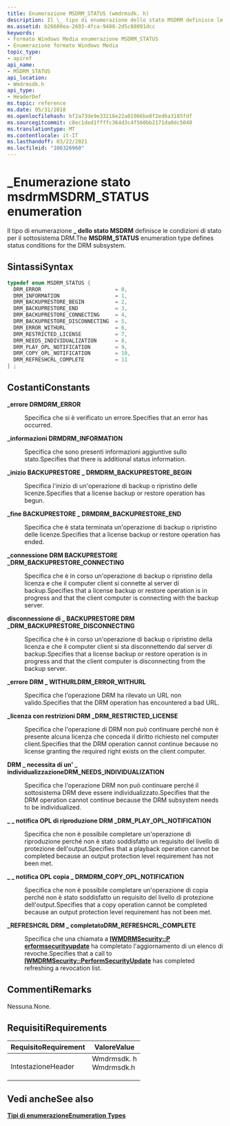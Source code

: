 ```yaml
---
title: Enumerazione MSDRM_STATUS (wmdrmsdk. h)
description: Il \_ tipo di enumerazione dello stato MSDRM definisce le condizioni di stato per il sottosistema DRM.
ms.assetid: b26600ea-2603-4fca-9408-2d5c88091dcc
keywords:
- Formato Windows Media enumerazione MSDRM_STATUS
- Enumerazione formato Windows Media
topic_type:
- apiref
api_name:
- MSDRM_STATUS
api_location:
- Wmdrmsdk.h
api_type:
- HeaderDef
ms.topic: reference
ms.date: 05/31/2018
ms.openlocfilehash: bf2a73de9e33216e22a01966be8f2ed6a3185fdf
ms.sourcegitcommit: c8ec1ded1ffffc364d3c4f560bb2171da0dc5040
ms.translationtype: MT
ms.contentlocale: it-IT
ms.lasthandoff: 03/22/2021
ms.locfileid: "106326960"
---
```

# <a name="msdrm_status-enumeration"></a><span data-ttu-id="7d995-105">\_Enumerazione stato msdrm</span><span class="sxs-lookup"><span data-stu-id="7d995-105">MSDRM\_STATUS enumeration</span></span>

<span data-ttu-id="7d995-106">Il tipo di enumerazione **\_ dello stato MSDRM** definisce le condizioni di stato per il sottosistema DRM.</span><span class="sxs-lookup"><span data-stu-id="7d995-106">The **MSDRM\_STATUS** enumeration type defines status conditions for the DRM subsystem.</span></span>

## <a name="syntax"></a><span data-ttu-id="7d995-107">Sintassi</span><span class="sxs-lookup"><span data-stu-id="7d995-107">Syntax</span></span>


```C++
typedef enum MSDRM_STATUS { 
  DRM_ERROR                        = 0,
  DRM_INFORMATION                  = 1,
  DRM_BACKUPRESTORE_BEGIN          = 2,
  DRM_BACKUPRESTORE_END            = 3,
  DRM_BACKUPRESTORE_CONNECTING     = 4,
  DRM_BACKUPRESTORE_DISCONNECTING  = 5,
  DRM_ERROR_WITHURL                = 6,
  DRM_RESTRICTED_LICENSE           = 7,
  DRM_NEEDS_INDIVIDUALIZATION      = 8,
  DRM_PLAY_OPL_NOTIFICATION        = 9,
  DRM_COPY_OPL_NOTIFICATION        = 10,
  DRM_REFRESHCRL_COMPLETE          = 11
} ;
```



## <a name="constants"></a><span data-ttu-id="7d995-108">Costanti</span><span class="sxs-lookup"><span data-stu-id="7d995-108">Constants</span></span>

<dl> <dt>

<span data-ttu-id="7d995-109"><span id="DRM_ERROR"></span><span id="drm_error"></span>**\_errore DRM**</span><span class="sxs-lookup"><span data-stu-id="7d995-109"><span id="DRM_ERROR"></span><span id="drm_error"></span>**DRM\_ERROR**</span></span>
</dt> <dd>

<span data-ttu-id="7d995-110">Specifica che si è verificato un errore.</span><span class="sxs-lookup"><span data-stu-id="7d995-110">Specifies that an error has occurred.</span></span>

</dd> <dt>

<span data-ttu-id="7d995-111"><span id="DRM_INFORMATION"></span><span id="drm_information"></span>**\_informazioni DRM**</span><span class="sxs-lookup"><span data-stu-id="7d995-111"><span id="DRM_INFORMATION"></span><span id="drm_information"></span>**DRM\_INFORMATION**</span></span>
</dt> <dd>

<span data-ttu-id="7d995-112">Specifica che sono presenti informazioni aggiuntive sullo stato.</span><span class="sxs-lookup"><span data-stu-id="7d995-112">Specifies that there is additional status information.</span></span>

</dd> <dt>

<span data-ttu-id="7d995-113"><span id="DRM_BACKUPRESTORE_BEGIN"></span><span id="drm_backuprestore_begin"></span>**\_inizio BACKUPRESTORE \_ DRM**</span><span class="sxs-lookup"><span data-stu-id="7d995-113"><span id="DRM_BACKUPRESTORE_BEGIN"></span><span id="drm_backuprestore_begin"></span>**DRM\_BACKUPRESTORE\_BEGIN**</span></span>
</dt> <dd>

<span data-ttu-id="7d995-114">Specifica l'inizio di un'operazione di backup o ripristino delle licenze.</span><span class="sxs-lookup"><span data-stu-id="7d995-114">Specifies that a license backup or restore operation has begun.</span></span>

</dd> <dt>

<span data-ttu-id="7d995-115"><span id="DRM_BACKUPRESTORE_END"></span><span id="drm_backuprestore_end"></span>**\_fine BACKUPRESTORE \_ DRM**</span><span class="sxs-lookup"><span data-stu-id="7d995-115"><span id="DRM_BACKUPRESTORE_END"></span><span id="drm_backuprestore_end"></span>**DRM\_BACKUPRESTORE\_END**</span></span>
</dt> <dd>

<span data-ttu-id="7d995-116">Specifica che è stata terminata un'operazione di backup o ripristino delle licenze.</span><span class="sxs-lookup"><span data-stu-id="7d995-116">Specifies that a license backup or restore operation has ended.</span></span>

</dd> <dt>

<span data-ttu-id="7d995-117"><span id="DRM_BACKUPRESTORE_CONNECTING"></span><span id="drm_backuprestore_connecting"></span>**\_connessione DRM BACKUPRESTORE \_**</span><span class="sxs-lookup"><span data-stu-id="7d995-117"><span id="DRM_BACKUPRESTORE_CONNECTING"></span><span id="drm_backuprestore_connecting"></span>**DRM\_BACKUPRESTORE\_CONNECTING**</span></span>
</dt> <dd>

<span data-ttu-id="7d995-118">Specifica che è in corso un'operazione di backup o ripristino della licenza e che il computer client si connette al server di backup.</span><span class="sxs-lookup"><span data-stu-id="7d995-118">Specifies that a license backup or restore operation is in progress and that the client computer is connecting with the backup server.</span></span>

</dd> <dt>

<span data-ttu-id="7d995-119"><span id="DRM_BACKUPRESTORE_DISCONNECTING"></span><span id="drm_backuprestore_disconnecting"></span>**disconnessione di \_ BACKUPRESTORE DRM \_**</span><span class="sxs-lookup"><span data-stu-id="7d995-119"><span id="DRM_BACKUPRESTORE_DISCONNECTING"></span><span id="drm_backuprestore_disconnecting"></span>**DRM\_BACKUPRESTORE\_DISCONNECTING**</span></span>
</dt> <dd>

<span data-ttu-id="7d995-120">Specifica che è in corso un'operazione di backup o ripristino della licenza e che il computer client si sta disconnettendo dal server di backup.</span><span class="sxs-lookup"><span data-stu-id="7d995-120">Specifies that a license backup or restore operation is in progress and that the client computer is disconnecting from the backup server.</span></span>

</dd> <dt>

<span data-ttu-id="7d995-121"><span id="DRM_ERROR_WITHURL"></span><span id="drm_error_withurl"></span>**\_errore DRM \_ WITHURL**</span><span class="sxs-lookup"><span data-stu-id="7d995-121"><span id="DRM_ERROR_WITHURL"></span><span id="drm_error_withurl"></span>**DRM\_ERROR\_WITHURL**</span></span>
</dt> <dd>

<span data-ttu-id="7d995-122">Specifica che l'operazione DRM ha rilevato un URL non valido.</span><span class="sxs-lookup"><span data-stu-id="7d995-122">Specifies that the DRM operation has encountered a bad URL.</span></span>

</dd> <dt>

<span data-ttu-id="7d995-123"><span id="DRM_RESTRICTED_LICENSE"></span><span id="drm_restricted_license"></span>**\_licenza con restrizioni DRM \_**</span><span class="sxs-lookup"><span data-stu-id="7d995-123"><span id="DRM_RESTRICTED_LICENSE"></span><span id="drm_restricted_license"></span>**DRM\_RESTRICTED\_LICENSE**</span></span>
</dt> <dd>

<span data-ttu-id="7d995-124">Specifica che l'operazione di DRM non può continuare perché non è presente alcuna licenza che conceda il diritto richiesto nel computer client.</span><span class="sxs-lookup"><span data-stu-id="7d995-124">Specifies that the DRM operation cannot continue because no license granting the required right exists on the client computer.</span></span>

</dd> <dt>

<span data-ttu-id="7d995-125"><span id="DRM_NEEDS_INDIVIDUALIZATION"></span><span id="drm_needs_individualization"></span>**DRM \_ necessita di un' \_ individualizzazione**</span><span class="sxs-lookup"><span data-stu-id="7d995-125"><span id="DRM_NEEDS_INDIVIDUALIZATION"></span><span id="drm_needs_individualization"></span>**DRM\_NEEDS\_INDIVIDUALIZATION**</span></span>
</dt> <dd>

<span data-ttu-id="7d995-126">Specifica che l'operazione DRM non può continuare perché il sottosistema DRM deve essere individualizzato.</span><span class="sxs-lookup"><span data-stu-id="7d995-126">Specifies that the DRM operation cannot continue because the DRM subsystem needs to be individualized.</span></span>

</dd> <dt>

<span data-ttu-id="7d995-127"><span id="DRM_PLAY_OPL_NOTIFICATION"></span><span id="drm_play_opl_notification"></span>**\_ \_ notifica OPL di riproduzione DRM \_**</span><span class="sxs-lookup"><span data-stu-id="7d995-127"><span id="DRM_PLAY_OPL_NOTIFICATION"></span><span id="drm_play_opl_notification"></span>**DRM\_PLAY\_OPL\_NOTIFICATION**</span></span>
</dt> <dd>

<span data-ttu-id="7d995-128">Specifica che non è possibile completare un'operazione di riproduzione perché non è stato soddisfatto un requisito del livello di protezione dell'output.</span><span class="sxs-lookup"><span data-stu-id="7d995-128">Specifies that a playback operation cannot be completed because an output protection level requirement has not been met.</span></span>

</dd> <dt>

<span data-ttu-id="7d995-129"><span id="DRM_COPY_OPL_NOTIFICATION"></span><span id="drm_copy_opl_notification"></span>**\_ \_ notifica OPL copia \_ DRM**</span><span class="sxs-lookup"><span data-stu-id="7d995-129"><span id="DRM_COPY_OPL_NOTIFICATION"></span><span id="drm_copy_opl_notification"></span>**DRM\_COPY\_OPL\_NOTIFICATION**</span></span>
</dt> <dd>

<span data-ttu-id="7d995-130">Specifica che non è possibile completare un'operazione di copia perché non è stato soddisfatto un requisito del livello di protezione dell'output.</span><span class="sxs-lookup"><span data-stu-id="7d995-130">Specifies that a copy operation cannot be completed because an output protection level requirement has not been met.</span></span>

</dd> <dt>

<span data-ttu-id="7d995-131"><span id="DRM_REFRESHCRL_COMPLETE"></span><span id="drm_refreshcrl_complete"></span>**\_REFRESHCRL DRM \_ completato**</span><span class="sxs-lookup"><span data-stu-id="7d995-131"><span id="DRM_REFRESHCRL_COMPLETE"></span><span id="drm_refreshcrl_complete"></span>**DRM\_REFRESHCRL\_COMPLETE**</span></span>
</dt> <dd>

<span data-ttu-id="7d995-132">Specifica che una chiamata a [**IWMDRMSecurity::P erformsecurityupdate**](iwmdrmsecurity-performsecurityupdate.md) ha completato l'aggiornamento di un elenco di revoche.</span><span class="sxs-lookup"><span data-stu-id="7d995-132">Specifies that a call to [**IWMDRMSecurity::PerformSecurityUpdate**](iwmdrmsecurity-performsecurityupdate.md) has completed refreshing a revocation list.</span></span>

</dd> </dl>

## <a name="remarks"></a><span data-ttu-id="7d995-133">Commenti</span><span class="sxs-lookup"><span data-stu-id="7d995-133">Remarks</span></span>

<span data-ttu-id="7d995-134">Nessuna.</span><span class="sxs-lookup"><span data-stu-id="7d995-134">None.</span></span>

## <a name="requirements"></a><span data-ttu-id="7d995-135">Requisiti</span><span class="sxs-lookup"><span data-stu-id="7d995-135">Requirements</span></span>



| <span data-ttu-id="7d995-136">Requisito</span><span class="sxs-lookup"><span data-stu-id="7d995-136">Requirement</span></span> | <span data-ttu-id="7d995-137">Valore</span><span class="sxs-lookup"><span data-stu-id="7d995-137">Value</span></span> |
|-------------------|---------------------------------------------------------------------------------------|
| <span data-ttu-id="7d995-138">Intestazione</span><span class="sxs-lookup"><span data-stu-id="7d995-138">Header</span></span><br/> | <dl> <span data-ttu-id="7d995-139"><dt>Wmdrmsdk. h</dt></span><span class="sxs-lookup"><span data-stu-id="7d995-139"><dt>Wmdrmsdk.h</dt></span></span> </dl> |



## <a name="see-also"></a><span data-ttu-id="7d995-140">Vedi anche</span><span class="sxs-lookup"><span data-stu-id="7d995-140">See also</span></span>

<dl> <dt>

[<span data-ttu-id="7d995-141">**Tipi di enumerazione**</span><span class="sxs-lookup"><span data-stu-id="7d995-141">**Enumeration Types**</span></span>](drm-enumeration-types.md)
</dt> </dl>

 

 





